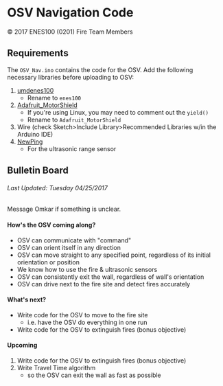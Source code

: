 # OSV Navigation Code
&copy; 2017 ENES100 (0201) Fire Team Members

## Requirements
The `OSV_Nav.ino` contains the code for the OSV. Add the following necessary libraries before uploading to OSV:
1. [umdenes100](https://github.com/umdenes100/arduinolibrary)
    * Rename to `enes100`
2. [Adafruit_MotorShield](https://github.com/adafruit/Adafruit_Motor_Shield_V2_Library)
    * If you're using Linux, you may need to comment out the `yield()`
    * Rename to `Adafruit_MotorShield`
3. Wire (check Sketch>Include Library>Recommended Libraries w/in
    the Arduino IDE)
4. [NewPing](https://bitbucket.org/teckel12/arduino-new-ping/downloads/)
    * For the ultrasonic range sensor

## Bulletin Board
###### *Last Updated: Tuesday 04/25/2017*
Message Omkar if something is unclear.

#### How's the OSV coming along?
* OSV can communicate with "command"
* OSV can orient itself in any direction
* OSV can move straight to any specified point, regardless of its initial orientation or position
* We know how to use the fire & ultrasonic sensors
* OSV can consistently exit the wall, regardless of wall's orientation
* OSV can drive next to the fire site and detect fires accurately

#### What's next?
* Write code for the OSV to move to the fire site
    * i.e. have the OSV do everything in one run
* Write code for the OSV to extinguish fires (bonus objective)

#### Upcoming
1. Write code for the OSV to extinguish fires (bonus objective)
2. Write Travel Time algorithm
    * so the OSV can exit the wall as fast as possible
